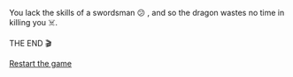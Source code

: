 You lack the skills of a swordsman 😕 , and so the dragon wastes no time in killing you ☠️.

THE END 🎬

[Restart the game](../begin-journey.md)
